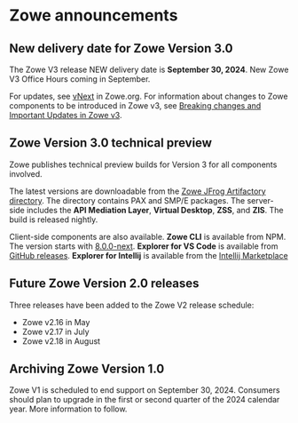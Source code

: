 # Zowe announcements

## New delivery date for Zowe Version 3.0

The Zowe V3 release NEW delivery date is **September 30, 2024**. New Zowe V3 Office Hours coming in September.

For updates, see [vNext](https://www.zowe.org/vnext) in Zowe.org.
For information about changes to Zowe components to be introduced in Zowe v3, see [Breaking changes and Important Updates in Zowe v3](breaking-changes-v3.md).

## Zowe Version 3.0 technical preview

Zowe publishes technical preview builds for Version 3 for all components involved.

The latest versions are downloadable from the [Zowe JFrog Artifactory directory](https://zowe.jfrog.io/zowe/libs-release-local/org/zowe/nightly/v3/). The directory contains PAX and SMP/E packages. The server-side includes the **API Mediation Layer**, **Virtual Desktop**, **ZSS**, and **ZIS**. The build is released nightly.

Client-side components are also available. **Zowe CLI** is available from NPM. The version starts with [8.0.0-next](https://www.npmjs.com/package/@zowe/cli/v/8.0.0-next.202404191414). **Explorer for VS Code** is available from [GitHub releases](https://github.com/zowe/zowe-explorer-vscode/releases). **Explorer for Intellij** is available from the [Intellij Marketplace](https://plugins.jetbrains.com/plugin/18688-zowe-explorer)

## Future Zowe Version 2.0 releases

Three releases have been added to the Zowe V2 release schedule:

- Zowe v2.16 in May
- Zowe v2.17 in July
- Zowe v2.18 in August

## Archiving Zowe Version 1.0

Zowe V1 is scheduled to end support on September 30, 2024. Consumers should plan to upgrade in the first or second quarter of the 2024 calendar year. More information to follow.
